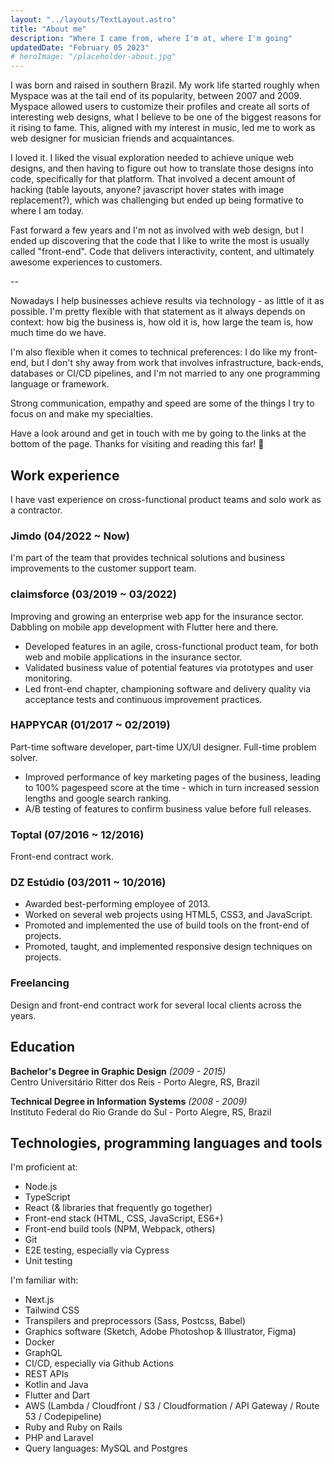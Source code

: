 ```yaml
---
layout: "../layouts/TextLayout.astro"
title: "About me"
description: "Where I came from, where I'm at, where I'm going"
updatedDate: "February 05 2023"
# heroImage: "/placeholder-about.jpg"
---
```


I was born and raised in southern Brazil.
My work life started roughly when Myspace was at the tail end of its popularity, between 2007 and 2009. Myspace allowed users to customize their profiles and create all sorts of interesting web designs, what I believe to be one of the biggest reasons for it rising to fame. This, aligned with my interest in music, led me to work as web designer for musician friends and acquaintances.

I loved it. I liked the visual exploration needed to achieve unique web designs, and then having to figure out how to translate those designs into code, specifically for that platform. That involved a decent amount of hacking (table layouts, anyone? javascript hover states with image replacement?), which was challenging but ended up being formative to where I am today.

Fast forward a few years and I'm not as involved with web design, but I ended up discovering that the code that I like to write the most is usually called "front-end". Code that delivers interactivity, content, and ultimately awesome experiences to customers.

--

Nowadays I help businesses achieve results via technology - as little of it as possible. I'm pretty flexible with that statement as it always depends on context: how big the business is, how old it is, how large the team is, how much time do we have.

I'm also flexible when it comes to technical preferences: I do like my front-end, but I don't shy away from work that involves infrastructure, back-ends, databases or CI/CD pipelines, and I'm not married to any one programming language or framework.

Strong communication, empathy and speed are some of the things I try to focus on and make my specialties.

Have a look around and get in touch with me by going to the links at the bottom of the page. Thanks for visiting and reading this far! 🙌

<!-- In summary, I love "clicky clicky, typey typey" stuff. -->

## Work experience

I have vast experience on cross-functional product teams and solo work as a contractor.

### Jimdo (04/2022 ~ Now)

I'm part of the team that provides technical solutions and business improvements to the customer support team.

### claimsforce (03/2019 ~ 03/2022)

Improving and growing an enterprise web app for the insurance sector. Dabbling on mobile app development with Flutter here and there.

- Developed features in an agile, cross-functional product team, for both web and mobile applications in the insurance sector.
- Validated business value of potential features via prototypes and user monitoring.
- Led front-end chapter, championing software and delivery quality via acceptance tests and continuous improvement practices.

### HAPPYCAR (01/2017 ~ 02/2019)

Part-time software developer, part-time UX/UI designer. Full-time problem solver.

- Improved performance of key marketing pages of the business, leading to 100% pagespeed score at the time - which in turn increased session lengths and google search ranking.
- A/B testing of features to confirm business value before full releases.

### Toptal (07/2016 ~ 12/2016)

Front-end contract work.

### DZ Estúdio (03/2011 ~ 10/2016)

- Awarded best-performing employee of 2013.
- Worked on several web projects using HTML5, CSS3, and JavaScript.
- Promoted and implemented the use of build tools on the front-end of projects.
- Promoted, taught, and implemented responsive design techniques on projects.

### Freelancing

Design and front-end contract work for several local clients across the years.

## Education

**Bachelor's Degree in Graphic Design** _(2009 - 2015)_<br/>
Centro Universitário Ritter dos Reis - Porto Alegre, RS, Brazil

**Technical Degree in Information Systems** _(2008 - 2009)_<br/>
Instituto Federal do Rio Grande do Sul - Porto Alegre, RS, Brazil

<!-- TODO: Tech cloud (marquee) -->

## Technologies, programming languages and tools

I'm proficient at:

- Node.js
- TypeScript
- React (&amp; libraries that frequently go together)
- Front-end stack (HTML, CSS, JavaScript, ES6+)
- Front-end build tools (NPM, Webpack, others)
- Git
- E2E testing, especially via Cypress
- Unit testing

I'm familiar with:

- Next.js
- Tailwind CSS
- Transpilers and preprocessors (Sass, Postcss, Babel)
- Graphics software (Sketch, Adobe Photoshop &amp; Illustrator, Figma)
- Docker
- GraphQL
- CI/CD, especially via Github Actions
- REST APIs
- Kotlin and Java
- Flutter and Dart
- AWS (Lambda / Cloudfront / S3 / Cloudformation / API Gateway / Route 53 / Codepipeline)
- Ruby and Ruby on Rails
- PHP and Laravel
- Query languages: MySQL and Postgres
